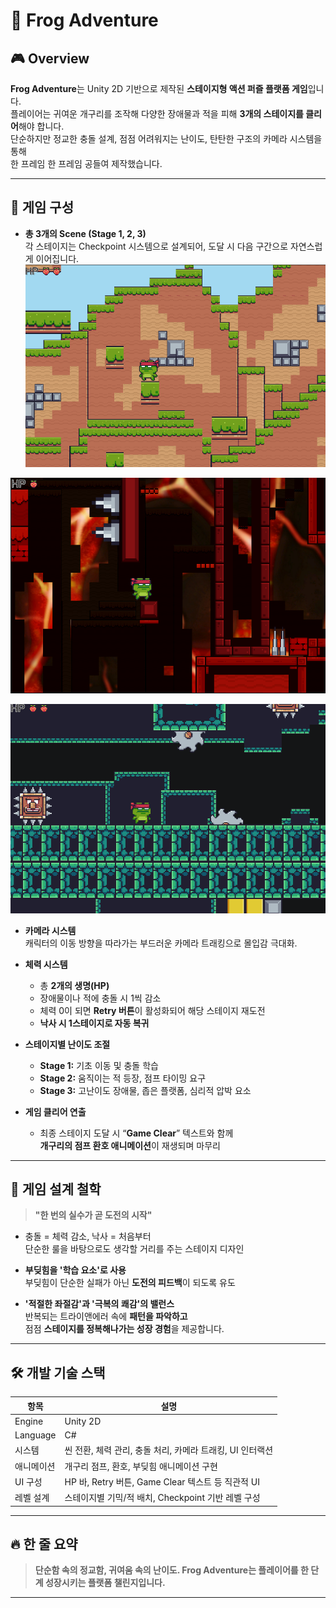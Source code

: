 # 🐸 Frog Adventure


## 🎮 Overview

**Frog Adventure**는 Unity 2D 기반으로 제작된 **스테이지형 액션 퍼즐 플랫폼 게임**입니다.  
플레이어는 귀여운 개구리를 조작해 다양한 장애물과 적을 피해 **3개의 스테이지를 클리어**해야 합니다.  
단순하지만 정교한 충돌 설계, 점점 어려워지는 난이도, 탄탄한 구조의 카메라 시스템을 통해  
한 프레임 한 프레임 공들여 제작했습니다.

---

## 🧩 게임 구성

- **총 3개의 Scene (Stage 1, 2, 3)**  
  각 스테이지는 Checkpoint 시스템으로 설계되어, 도달 시 다음 구간으로 자연스럽게 이어집니다.
![Scene1](Images/Scene1.png)

![Scene2](Images/Scene2.png)

![Scene3](Images/Scene3.png)


- **카메라 시스템**  
  캐릭터의 이동 방향을 따라가는 부드러운 카메라 트래킹으로 몰입감 극대화.

- **체력 시스템**
  - 총 **2개의 생명(HP)**  
  - 장애물이나 적에 충돌 시 1씩 감소  
  - 체력 0이 되면 **Retry 버튼**이 활성화되어 해당 스테이지 재도전  
  - **낙사 시 1스테이지로 자동 복귀**

- **스테이지별 난이도 조절**
  - **Stage 1:** 기초 이동 및 충돌 학습  
  - **Stage 2:** 움직이는 적 등장, 점프 타이밍 요구  
  - **Stage 3:** 고난이도 장애물, 좁은 플랫폼, 심리적 압박 요소

- **게임 클리어 연출**
  - 최종 스테이지 도달 시 “**Game Clear**” 텍스트와 함께  
    **개구리의 점프 환호 애니메이션**이 재생되며 마무리

---

## 🧠 게임 설계 철학

> **"한 번의 실수가 곧 도전의 시작"**

- 충돌 = 체력 감소, 낙사 = 처음부터  
  단순한 룰을 바탕으로도 생각할 거리를 주는 스테이지 디자인

- **부딪힘을 '학습 요소'로 사용**  
  부딪힘이 단순한 실패가 아닌 **도전의 피드백**이 되도록 유도

- **'적절한 좌절감'과 '극복의 쾌감'의 밸런스**  
  반복되는 트라이앤에러 속에 **패턴을 파악하고**  
  점점 **스테이지를 정복해나가는 성장 경험**을 제공합니다.

---

## 🛠️ 개발 기술 스택

| 항목 | 설명 |
|------|------|
| Engine | Unity 2D |
| Language | C# |
| 시스템 | 씬 전환, 체력 관리, 충돌 처리, 카메라 트래킹, UI 인터랙션 |
| 애니메이션 | 개구리 점프, 환호, 부딪힘 애니메이션 구현 |
| UI 구성 | HP 바, Retry 버튼, Game Clear 텍스트 등 직관적 UI |
| 레벨 설계 | 스테이지별 기믹/적 배치, Checkpoint 기반 레벨 구성 |

---

## 🔥 한 줄 요약

> **단순함 속의 정교함, 귀여움 속의 난이도. Frog Adventure는 플레이어를 한 단계 성장시키는 플랫폼 챌린지입니다.**

---

